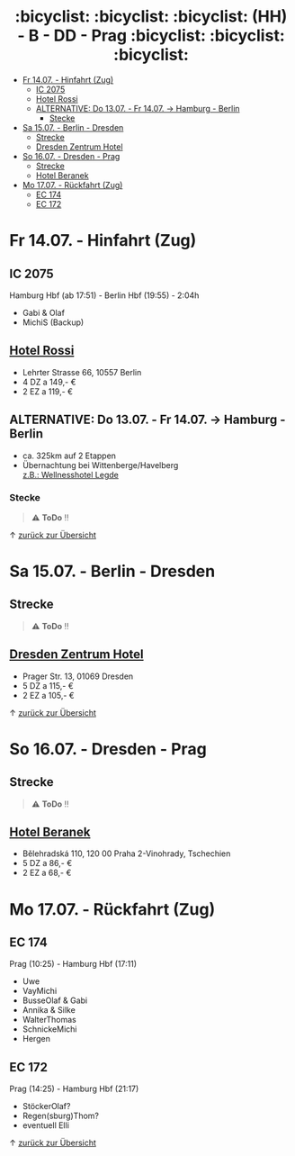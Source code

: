 <div align="center">
<h1><a name="top"></a> :bicyclist: :bicyclist: :bicyclist: (HH) - B - DD - Prag :bicyclist: :bicyclist: :bicyclist: </h1>
</div>

- [Fr 14.07. - Hinfahrt (Zug)](#fr-1407---hinfahrt-zug)
  - [IC 2075](#ic-2075)
  - [Hotel Rossi](#hotel-rossi)
  - [ALTERNATIVE: Do 13.07. - Fr 14.07. -\> Hamburg - Berlin](#alternative-do-1307---fr-1407---hamburg---berlin)
    - [Stecke](#stecke)
- [Sa 15.07. - Berlin - Dresden](#sa-1507---berlin---dresden)
  - [Strecke](#strecke)
  - [Dresden Zentrum Hotel](#dresden-zentrum-hotel)
- [So 16.07. - Dresden - Prag](#so-1607---dresden---prag)
  - [Strecke](#strecke-1)
  - [Hotel Beranek](#hotel-beranek)
- [Mo 17.07. - Rückfahrt (Zug)](#mo-1707---rückfahrt-zug)
  - [EC 174](#ec-174)
  - [EC 172](#ec-172)

# Fr 14.07. - Hinfahrt (Zug)

## IC 2075
Hamburg Hbf (ab 17:51) - Berlin Hbf (19:55) - 2:04h
- Gabi & Olaf
- MichiS (Backup)

## [Hotel Rossi](https://www.booking.com/Share-MTXxVyT)
- Lehrter Strasse 66, 10557 Berlin
- 4 DZ a 149,- €
- 2 EZ a 119,- €

## ALTERNATIVE: Do 13.07. - Fr 14.07. -> Hamburg - Berlin
- ca. 325km auf 2 Etappen
- Übernachtung bei Wittenberge/Havelberg \
[z.B.: Wellnesshotel Legde](https://www.booking.com/Share-5FuSgF)

### Stecke
> :warning: **ToDo** :bangbang:

&uarr; [zurück zur Übersicht](#top)

# Sa 15.07. - Berlin - Dresden

## Strecke
> :warning: **ToDo** :bangbang: 

## [Dresden Zentrum Hotel](https://www.dresdenzentrumhotel.com/)
- Prager Str. 13, 01069 Dresden  
- 5 DZ a 115,- €  
- 2 EZ a 105,- €

&uarr; [zurück zur Übersicht](#top)

# So 16.07. - Dresden - Prag

## Strecke
> :warning: **ToDo** :bangbang: 

## [Hotel Beranek](https://www.booking.com/Share-sI5aLU)
- Bělehradská 110, 120 00 Praha 2-Vinohrady, Tschechien
- 5 DZ a 86,- €
- 2 EZ a 68,- €

# Mo 17.07. - Rückfahrt (Zug)

## EC 174 
Prag (10:25) - Hamburg Hbf (17:11)
- Uwe
- VayMichi
- BusseOlaf & Gabi
- Annika & Silke
- WalterThomas
- SchnickeMichi
- Hergen

## EC 172
Prag (14:25) - Hamburg Hbf (21:17)
- StöckerOlaf?
- Regen(sburg)Thom?
- eventuell Elli

&uarr; [zurück zur Übersicht](#top)